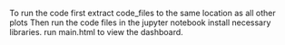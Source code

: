 To run the code first extract code_files to the same location as all other plots
Then run the code files in the jupyter notebook
install necessary libraries.
run main.html to view the dashboard.

